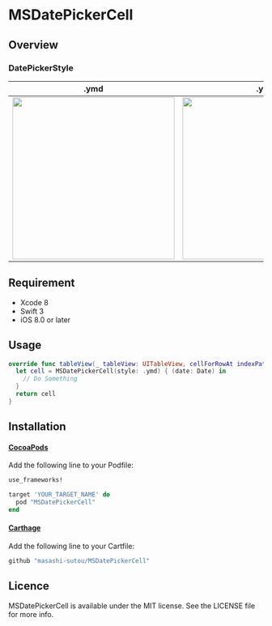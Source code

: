 MSDatePickerCell
====

## Overview
### DatePickerStyle

.ymd | .ym | .md
--- | --- | ---
<img src="https://raw.githubusercontent.com/masashi-sutou/MSDatePickerCell/master/demo_images/ymd.jpg" width="320"/> | <img src="https://raw.githubusercontent.com/masashi-sutou/MSDatePickerCell/master/demo_images/ym.jpg" width="320"/> | <img src="https://raw.githubusercontent.com/masashi-sutou/MSDatePickerCell/master/demo_images/md.jpg" width="320"/>

## Requirement
- Xcode 8
- Swift 3
- iOS 8.0 or later

## Usage
```Swift
override func tableView(_ tableView: UITableView, cellForRowAt indexPath: IndexPath) -> UITableViewCell {
  let cell = MSDatePickerCell(style: .ymd) { (date: Date) in
    // Do Something
  }
  return cell
}
```

## Installation
#### [CocoaPods](https://cocoapods.org/)
Add the following line to your Podfile:
```ruby
use_frameworks!

target 'YOUR_TARGET_NAME' do
  pod "MSDatePickerCell"
end
```

#### [Carthage](https://github.com/Carthage/Carthage)
Add the following line to your Cartfile:
```ruby
github "masashi-sutou/MSDatePickerCell"
```

## Licence
MSDatePickerCell is available under the MIT license. See the LICENSE file for more info.
